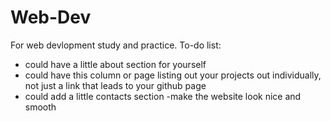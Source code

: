 # Web-Dev
For web devlopment study and practice.
To-do list:
- could have a little about section for yourself 
- could have this column or page listing out your projects out individually, not just a link that leads to your github page
- could add a little contacts section
-make the website look nice and smooth
